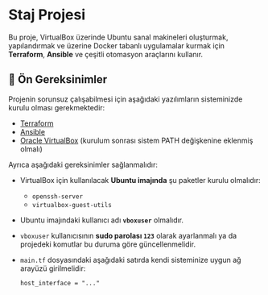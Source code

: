# Staj Projesi

Bu proje, VirtualBox üzerinde Ubuntu sanal makineleri oluşturmak, yapılandırmak ve üzerine Docker tabanlı uygulamalar kurmak için **Terraform**, **Ansible** ve çeşitli otomasyon araçlarını kullanır.

## 🔧 Ön Gereksinimler

Projenin sorunsuz çalışabilmesi için aşağıdaki yazılımların sisteminizde kurulu olması gerekmektedir:

- [Terraform](https://www.terraform.io/downloads.html)
- [Ansible](https://docs.ansible.com/ansible/latest/installation_guide/intro_installation.html)
- [Oracle VirtualBox](https://www.virtualbox.org/) (kurulum sonrası sistem PATH değişkenine eklenmiş olmalı)

Ayrıca aşağıdaki gereksinimler sağlanmalıdır:

- VirtualBox için kullanılacak **Ubuntu imajında** şu paketler kurulu olmalıdır:
  - `openssh-server`
  - `virtualbox-guest-utils`
- Ubuntu imajındaki kullanıcı adı **`vboxuser`** olmalıdır.
- `vboxuser` kullanıcısının **sudo parolası `123`** olarak ayarlanmalı ya da projedeki komutlar bu duruma göre güncellenmelidir.
- `main.tf` dosyasındaki aşağıdaki satırda kendi sisteminize uygun ağ arayüzü girilmelidir:

  ```hcl
  host_interface = "..."
